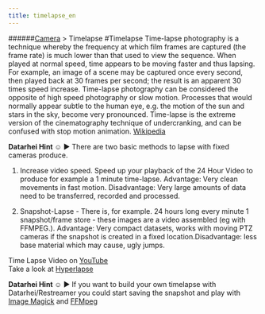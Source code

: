 ```yaml
---
title: timelapse_en
---
```

######[Camera](/restreamer/wiki/cameratechnology_en.html) > Timelapse
#Timelapse
Time-lapse photography is a technique whereby the frequency at which film frames are captured (the frame rate) is much lower than that used to view the sequence. When played at normal speed, time appears to be moving faster and thus lapsing. For example, an image of a scene may be captured once every second, then played back at 30 frames per second; the result is an apparent 30 times speed increase. Time-lapse photography can be considered the opposite of high speed photography or slow motion.
Processes that would normally appear subtle to the human eye, e.g. the motion of the sun and stars in the sky, become very pronounced. Time-lapse is the extreme version of the cinematography technique of undercranking, and can be confused with stop motion animation. <a href="https://en.wikipedia.org/wiki/Time-lapse_photography" target="_blank">Wikipedia</a>  

**Datarhei Hint ☺** ► There are two basic methods to lapse with fixed cameras produce.  

1. Increase video speed. Speed up your playback of the 24 Hour Video to produce for example a 1 minute time-lapse. Advantage: Very clean movements in fast motion. Disadvantage: Very large amounts of data need to be transferred, recorded and processed.

2. Snapshot-Lapse - There is, for example. 24 hours long every minute 1 snapshot/frame store - these images are a video assembled (eg with FFMPEG.). Advantage: Very compact datasets, works with moving PTZ cameras if the snapshot is created in a fixed location.Disadvantage: less base material which may cause, ugly jumps.  

Time Lapse Video on <a href="https://www.youtube.com/watch?v=f5l5AjJE4cU" target="_blank">YouTube</a>   
Take a look at [Hyperlapse](/restreamer/wiki/hyperlapse_en.html)

**Datarhei Hint ☺** ► If you want to build your own timelapse with Datarhei/Restreamer you could start saving the snapshot and play with <a href="https://duckduckgo.com/?q=image+magick+timelapse" target="_blank">Image Magick</a> and <a href="https://duckduckgo.com/?q=timelaps+with+ffmpeg" target="_blank">FFMpeg</a>   